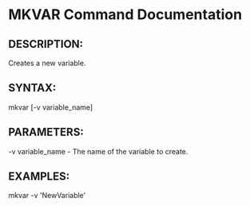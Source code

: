 # MKVAR Command Documentation

## DESCRIPTION:
Creates a new variable.

## SYNTAX:
mkvar [-v variable_name]

## PARAMETERS:
-v variable_name - The name of the variable to create.

## EXAMPLES:
mkvar -v 'NewVariable'
